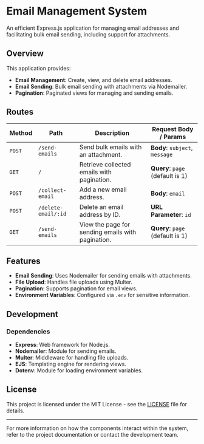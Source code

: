 # Email Management System

An efficient Express.js application for managing email addresses and facilitating bulk email sending, including support for attachments.

## Overview

This application provides:

- **Email Management**: Create, view, and delete email addresses.
- **Email Sending**: Bulk email sending with attachments via Nodemailer.
- **Pagination**: Paginated views for managing and sending emails.

## Routes

| Method | Path                  | Description                                     | Request Body / Params                      |
|--------|-----------------------|-------------------------------------------------|--------------------------------------------|
| `POST` | `/send-emails`        | Send bulk emails with an attachment.            | **Body**: `subject`, `message`              |
| `GET`  | `/`                   | Retrieve collected emails with pagination.      | **Query**: `page` (default is 1)           |
| `POST` | `/collect-email`      | Add a new email address.                       | **Body**: `email`                         |
| `POST` | `/delete-email/:id`   | Delete an email address by ID.                   | **URL Parameter**: `id`                    |
| `GET`  | `/send-emails`        | View the page for sending emails with pagination.| **Query**: `page` (default is 1)           |


## Features

- **Email Sending**: Uses Nodemailer for sending emails with attachments.
- **File Upload**: Handles file uploads using Multer.
- **Pagination**: Supports pagination for email views.
- **Environment Variables**: Configured via `.env` for sensitive information.

## Development

### Dependencies

- **Express**: Web framework for Node.js.
- **Nodemailer**: Module for sending emails.
- **Multer**: Middleware for handling file uploads.
- **EJS**: Templating engine for rendering views.
- **Dotenv**: Module for loading environment variables.

## License

This project is licensed under the MIT License - see the [LICENSE](LICENSE) file for details.

---

For more information on how the components interact within the system, refer to the project documentation or contact the development team.
